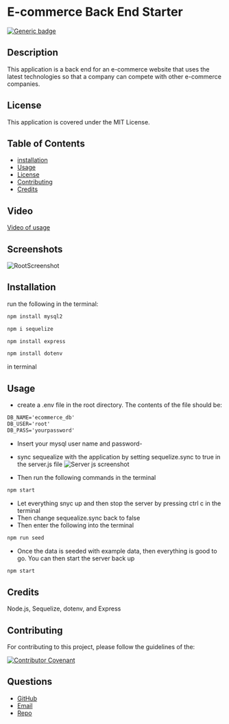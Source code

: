 # E-commerce Back End Starter 
[![Generic badge](https://img.shields.io/badge/License-MIT-yellowgreen.svg)](https://shields.io/)

## Description

This application is a back end for an e-commerce website that uses the latest technologies so that a company can compete with other e-commerce companies.

## License

This application is covered under the MIT License.

## Table of Contents

- [installation](#installation)
- [Usage](#usage)
- [License](#license)
- [Contributing](#contributing)
- [Credits](#credits)

## Video

[Video of usage](https://watch.screencastify.com/v/McEPLMCnq4LlBYIXWW7I)

## Screenshots
![RootScreenshot](https://user-images.githubusercontent.com/88356270/142782740-52c2a1f7-d14d-47ad-9cd1-5cede571c813.png)

## Installation

run the following in the terminal:

```md
npm install mysql2
```

```md
npm i sequelize
```

```md
npm install express
```

```md
npm install dotenv
```
in terminal

## Usage

- create a .env file in the root directory. 
The contents of the file should be:

```md
DB_NAME='ecommerce_db'
DB_USER='root'
DB_PASS='yourpassword'
```
- Insert your mysql user name and password-

- sync sequealize with the application by setting sequelize.sync to true in the server.js file
![Server js screenshot](https://user-images.githubusercontent.com/88356270/142782801-bc4c1703-d5e8-4ee8-9420-2f715fafc3a6.png)

- Then run the following commands in the terminal
```md
npm start
```
- Let everything snyc up and then stop the server by pressing ctrl c in the terminal
- Then change sequealize.sync back to false 
- Then enter the following into the terminal
```md
npm run seed
```
- Once the data is seeded with example data, then everything is good to go. You can then start the server back up
```md
npm start
```
## Credits

Node.js, Sequelize, dotenv, and Express

## Contributing

For contributing to this project, please follow the guidelines of the:

[![Contributor Covenant](https://img.shields.io/badge/Contributor%20Covenant-2.1-4baaaa.svg)](https://www.contributor-covenant.org/version/2/1/code_of_conduct/)

## Questions

- [GitHub](https://github.com/beamchristian 'GitHub')
- [Email](mailto:beamchristian@yahoo.com 'Email')
- [Repo](https://github.com/beamchristian/e-commerce-backend-orm 'Repo')
